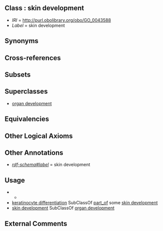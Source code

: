 
## Class : skin development

 * *IRI* = http://purl.obolibrary.org/obo/GO_0043588
 * *Label* = skin development

## Synonyms


## Cross-references


## Subsets


## Superclasses

 * [organ development](../../GO/13/GO_0048513.md)

## Equivalencies


## Other Logical Axioms


## Other Annotations

 * *[rdf-schema#label](../../el/rdf-schema#label.md)* = skin development

## Usage

 * -
 * [keratinocyte differentiation](../../GO/16/GO_0030216.md) SubClassOf [part_of](../../BFO/50/BFO_0000050.md) some [skin development](../../GO/88/GO_0043588.md)
 * [skin development](../../GO/88/GO_0043588.md) SubClassOf [organ development](../../GO/13/GO_0048513.md)

## External Comments

